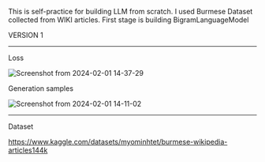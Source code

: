 This is self-practice for building LLM from scratch. I used Burmese Dataset collected from WIKI articles.
First stage is building BigramLanguageModel


VERSION 1
_________________________________________________________________________

Loss

![Screenshot from 2024-02-01 14-37-29](https://github.com/myominhtet/BurmeseGPT-Character_Level-/assets/30900212/acbe4131-f7d3-4f4d-967b-b83f80d19a25)

Generation samples

![Screenshot from 2024-02-01 14-11-02](https://github.com/myominhtet/BurmeseGPT-Character_Level-/assets/30900212/1e007bf1-ce00-4e50-8e78-213bdcf21f45)

_________________________________________________________________________

Dataset

https://www.kaggle.com/datasets/myominhtet/burmese-wikipedia-articles144k
